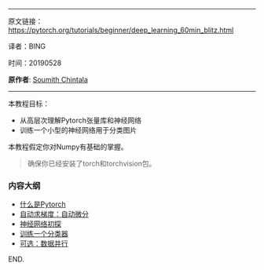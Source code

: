 ----

原文链接：https://pytorch.org/tutorials/beginner/deep_learning_60min_blitz.html

译者：BING

时间：20190528

**原作者**: [Soumith Chintala](http://soumith.ch/)

----

本教程目标：

- 从高层次理解Pytorch张量库和神经网络
- 训练一个小型的神经网络用于分类图片

本教程假定你对Numpy有基础的掌握。

> 确保你已经安装了torch和torchvision包。

### 内容大纲

- [什么是Pytorch](https://pytorch.org/tutorials/beginner/blitz/tensor_tutorial.html#sphx-glr-beginner-blitz-tensor-tutorial-py)
- [自动求梯度：自动微分](https://pytorch.org/tutorials/beginner/blitz/autograd_tutorial.html#sphx-glr-beginner-blitz-autograd-tutorial-py)
- [神经网络初探](https://pytorch.org/tutorials/beginner/blitz/neural_networks_tutorial.html#sphx-glr-beginner-blitz-neural-networks-tutorial-py)
- [训练一个分类器](https://pytorch.org/tutorials/beginner/blitz/cifar10_tutorial.html#sphx-glr-beginner-blitz-cifar10-tutorial-py)
- [可选：数据并行](https://pytorch.org/tutorials/beginner/blitz/data_parallel_tutorial.html#sphx-glr-beginner-blitz-data-parallel-tutorial-py)

END.